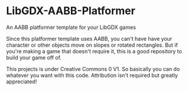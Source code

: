 # LibGDX-AABB-Platformer
An AABB platformer template for your LibGDX games

Since this platformer template uses AABB, you can't have have your character or other objects move on slopes or rotated rectangles.
But if you're making a game that doesn't require it, this is a good repository to build your game off of.

This projects is under Creative Commons 0 V1. So basically you can do whatever you want with this code. Attribution isn't required but greatly appreciated!
